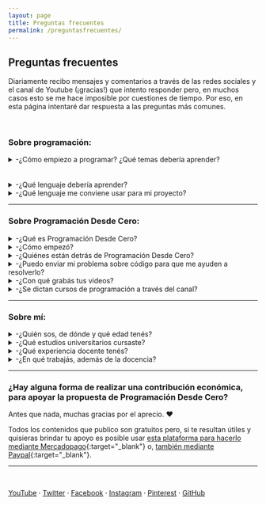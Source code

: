 ```yaml
---
layout: page
title: Preguntas frecuentes
permalink: /preguntasfrecuentes/
---
```


## Preguntas frecuentes

Diariamente recibo mensajes y comentarios a través de las redes sociales y el canal de Youtube (¡gracias!) que intento responder pero, en muchos casos esto se me hace imposible por cuestiones de tiempo. Por eso, en esta página intentaré dar respuesta a las preguntas más comunes.

&nbsp;
&nbsp;


### Sobre programación:

<details><summary> -¿Cómo empiezo a programar? ¿Qué temas debería aprender?</summary>

<br />Normalmente se comienza por conocer los fundamentos de la programación imperativa, sin importar el lenguaje (los conceptos son comunes y se aplican de forma muy similar en todos): variables, tipos de datos, entrada/salida, funciones, estructuras de datos, entre otros.
<br /><div markdown="1">En el canal de Youtube publiqué [un curso de nivel básico usando Python](https://www.youtube.com/playlist?list=PLb_E6BNMg5j7-MJ0ctjvKQlv2PU7qbMDb){:target="_blank"} apuntado a cualquier persona que quiera aprender a programar (no es un curso para aprender los detalles sobre Python sino los conceptos básicos de programación). También publiqué un [video introductorio a la Programación Orientada a Objetos](https://www.youtube.com/watch?v=iliKayKaGtc){:target="_blank"}. Otros temas importantes a conocer son [la recursividad](https://www.youtube.com/watch?v=0NBPd81uhJE){:target="_blank"} y [los punteros](https://www.youtube.com/watch?v=s8T7cPnYrz0){:target="_blank"}. Por supuesto que hay innumerables temas y cuestiones a conocer, además de distintos lenguajes y frameworks, y también otros paradigmas de programación, por lo que el camino de aprendizaje será constante.
<br />En [esta entrevista](https://youtu.be/7I8k2Y5_hXQ){:target="_blank"} que me hicieron para el canal amigo "Curso de robótica" hablé sobre consejos para empezar en el camino de la programación. </div>
</details>
<br />&nbsp;

<details><summary> -¿Qué lenguaje debería aprender?</summary>
<br />En parte, la respuesta se encuentra en la entrevista de la respuesta anterior pero, en resumidas cuentas, el lenguaje no es lo importante cuando se está comenzando a programar. Lo central es afianzar los conocimientos sobre fundamentos de la programación, algoritmos y estructuras de datos, que pueden luego trasladarse a cualquier lenguaje.</details>


<details><summary> -¿Qué lenguaje me conviene usar para mi proyecto?</summary>
<br />La respuesta a esa pregunta necesita un análisis cuidadoso de la arquitectura del proyecto y el "stack tecnológico" necesario. Pero [esta publicación]({{ site.baseurl }}{% link _posts/2019-11-01-que-lenguaje-usar.md %}){:target="_blank"} podría servir como guía introductoria.</details>


---

### Sobre Programación Desde Cero:

<details><summary> -¿Qué es Programación Desde Cero?</summary>
<br />Es un canal a través del cual comparto material educativo sobre programación, especialmente (pero no únicamente) para principiantes. Publico videos en [Youtube](https://www.youtube.com/c/ProgramacionDesdeCero){:target="_blank"} y contenidos breves en redes sociales ([Twitter](https://twitter.com/Programacion_0){:target="_blank"} / [Facebook](https://www.facebook.com/ProgramacionDesdeCeroParaTodos){:target="_blank"} / [Instagram](https://www.instagram.com/programaciondesdecero/){:target="_blank"} / [Pinterest](https://www.pinterest.com/ProgramacionDesdeCero/){:target="_blank"}) con conceptos explicados, ejercicios, desafíos, etc. En este blog también pueden verse esos contenidos.</details>


<details><summary> -¿Cómo empezó?</summary>
<br />Alrededor de 2011 comencé publicando en este blog algunos artículos que escribía cuando aún era estudiante de Licenciatura en Sistemas.
<br />Unos años después hice algunos videos explicativos para mis alumnos de la universidad, con la idea de que solo a ellos podrían interesarles (por eso los videos más antiguos en el canal de Youtube no tienen demasiado trabajo de edición y se enfocan en ejercicios muy específicos que correspondían al programa de estudios de la materia en ese momento).
<br />Luego decidí crear más contenidos, para compartirlos con cualquier persona que pudiera necesitarlos, y por eso comencé a subir más videos de diferentes temas y a publicar en redes sociales.</details>


<details><summary> -¿Quiénes están detrás de Programación Desde Cero?</summary>
<br />Principalmente yo, Patricia. 🙂 Aunque siempre estoy recibiendo ayuda de amigos, colegas y ex-compañeros de universidad y laborales, a los que recurro para consultar cuestiones específicas acerca de las que ellos saben más y tienen experiencia.</details>


<details><summary> -¿Puedo enviar mi problema sobre código para que me ayuden a resolverlo?</summary>
<br />Lamentablemente, mis actividades no me permiten brindar este tipo de asesorías personalizadas. Además, existe otro motivo por el que no puedo ayudar con esta clase de cuestiones: cuando se trata de una tarea académica es necesario tener en cuenta las restricciones y estilos de código que los docentes hayan decidido adoptar en el curso que se está tomando, por lo que una resolución sin tener en cuenta estos detalles posiblemente no sea útil.
<br />De todas formas, [esta guía]({% post_url 2019-06-14-corregir-errores %}){:target="_blank"} puede ayudarte para resolver problemas de código. También publiqué [este video](https://www.youtube.com/watch?v=5W14n0PjfyI){:target="_blank"} sobre cómo "debuggear" y [este otro](https://www.youtube.com/watch?v=ZJP0Z5-sbeY){:target="_blank"} sobre cómo probar una función. Y en la [página de enlaces](http://patriciaemiguel.com/enlaces/){:target="_blank"} podrás encontrar varias comunidades de programadores donde es posible hacer preguntas y recibir consejos.</details>


<details><summary> -¿Con qué grabás tus videos?</summary>
<br />A lo largo del tiempo he ido cambiando de software y equipo utilizado. Actualmente uso un micrófono Blue Snowball, y [Audacity](https://www.audacityteam.org/){:target="_blank"} para la edición de sonido. Para grabar la pantalla utilizo [Flashback Express](https://www.flashbackrecorder.com/express){:target="_blank"}. En cuanto a los contenidos, uso principalmente [Microsoft PowerPoint](https://www.office.com/launch/powerpoint){:target="_blank"} para diseñar las presentaciones y luego diferentes herramientas como IDEs o compiladores online (en este aspecto me gusta especialmente la funcionalidad de [Python tutor](http://pythontutor.com){:target="_blank"} para observar los contenidos de la memoria).</details>


<details><summary> -¿Se dictan cursos de programación a través del canal?</summary>
<br />Por el momento, no. Aunque es algo que me han pedido mucho y es mi intención comenzar a hacer. Pero la organización y preparación de un curso es algo que debe hacerse con tiempo y cuidado, además de buscar la mejor modalidad para que todos los estudiantes puedan sacar el máximo provecho. En cuanto tenga novedades al respecto, estaré publicándolo en las cuentas de Programación Desde Cero en las redes sociales.</details>


---


### Sobre mí:

<details><summary> -¿Quién sos, de dónde y qué edad tenés?</summary>
<br />Me llamo Patricia Miguel, soy de Argentina y tengo treinta y tantos años. 😛</details>


<details><summary> -¿Qué estudios universitarios cursaste?</summary>
<br />Empecé estudiando abogacía (en la [UNLP](http://www.jursoc.unlp.edu.ar){:target="_blank"}) y obtuve mi título en 2007. En 2013 obtuve el de escribanía en la misma universidad, pero ya había decidido que ese no era mi camino y estaba estudiando informática.
<br />En 2009 comencé la carrera de informática en la [UNNOBA](http://www.unnoba.edu.ar). En 2014 obtuve un título de tecnicatura, de la carrera de "Programador Universitario", y uno de pre-grado, como Analista de Sistemas. Continué estudiando la Licenciatura en Sistemas y terminé con las materias de esta última carrera en 2018, aunque todavía está pendiente mi tesis, que no he podido concretar por cuestiones de tiempo.</details>


<details><summary> -¿Qué experiencia docente tenés?</summary>
<br />En 2010, siendo todavía estudiante, comencé a ser ayudante de cátedra de dos materias del primer año, comunes a las distintas carreras de informática de la UNNOBA: "Introducción a la Programación Imperativa" y "Programación Imperativa". Durante 2011 también fui ayudante en el curso de ingreso para los alumnos que comenzaron ese año. Continué siendo ayudante en las dos materias anteriores hasta que, en 2014, tan pronto como obtuve mi título como Analista de Sistemas, empecé a trabajar como docente de esas dos materias.</details>


<details><summary> -¿En qué trabajás, además de la docencia?</summary>
<br />Además de ser docente, me dedico a QA ("Quality Assurance") de software, desde 2011.</details>

---

### ¿Hay alguna forma de realizar una contribución económica, para apoyar la propuesta de Programación Desde Cero?

Antes que nada, muchas gracias por el aprecio. ❤️

Todos los contenidos que publico son gratuitos pero, si te resultan útiles y quisieras brindar tu apoyo es posible usar [esta plataforma para hacerlo mediante Mercadopago](https://cafecito.app/programaciondesde0){:target="_blank"} o, [también mediante Paypal](paypal.me/ProgramacionDesde0){:target="_blank"}.


---

&nbsp;
&nbsp;

[YouTube](https://www.youtube.com/c/Programaciondesdecero) · [Twitter](https://twitter.com/Programacion_0) · [Facebook](https://www.facebook.com/ProgramacionDesdeCeroParaTodos) · [Instagram](https://www.instagram.com/programaciondesdecero) · [Pinterest](www.pinterest.com/ProgramacionDesdeCero) · [GitHub](https://github.com/programacion-desde-cero)
